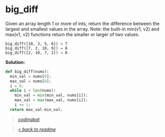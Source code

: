 # big_diff

Given an array length 1 or more of ints, return the difference between the largest and smallest values in the array. Note: the built-in min(v1, v2) and max(v1, v2) functions return the smaller or larger of two values.

```
big_diff([10, 3, 5, 6]) → 7
big_diff([7, 2, 10, 9]) → 8
big_diff([2, 10, 7, 2]) → 8
```

**Solution:**

```python
def big_diff(nums):
  min_val = nums[0];
  max_val = nums[0];
  i = 0;
  while i < len(nums):
    min_val = min(min_val, nums[i]);
    max_val = max(max_val, nums[i]);
    i += 1;
  return max_val-min_val;
```

> _[codingbat](https://codingbat.com/prob/p184853)_

> [< _back to readme_](/README.md)